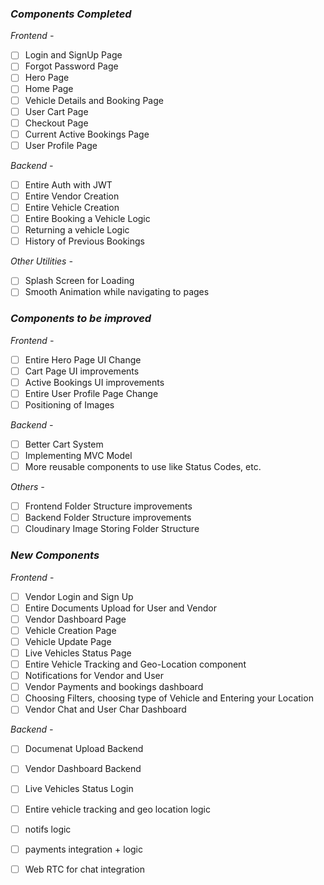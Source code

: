 ### ***Components Completed***

*Frontend -*

- [ ] Login and SignUp Page
- [ ] Forgot Password Page
- [ ] Hero Page
- [ ] Home Page 
- [ ] Vehicle Details and Booking Page
- [ ] User Cart Page
- [ ] Checkout Page
- [ ] Current Active Bookings Page
- [ ] User Profile Page

*Backend -* 

- [ ] Entire Auth with JWT
- [ ] Entire Vendor Creation
- [ ] Entire Vehicle Creation
- [ ] Entire Booking a Vehicle Logic
- [ ] Returning a vehicle Logic
- [ ] History of Previous Bookings

*Other Utilities -* 

- [ ] Splash Screen for Loading 
- [ ] Smooth Animation while navigating to pages

### ***Components to be improved*** 

*Frontend -* 

- [ ] Entire Hero Page UI Change 
- [ ] Cart Page UI improvements
- [ ] Active Bookings UI improvements 
- [ ] Entire User Profile Page Change
- [ ] Positioning of Images

*Backend -*

- [ ] Better Cart System
- [ ] Implementing MVC Model
- [ ] More reusable components to use like Status Codes, etc.

*Others -*

- [ ] Frontend Folder Structure improvements
- [ ] Backend Folder Structure improvements
- [ ] Cloudinary Image Storing Folder Structure

### ***New Components***

*Frontend* - 

- [ ] Vendor Login and Sign Up
- [ ] Entire Documents Upload for User and Vendor
- [ ] Vendor Dashboard Page
- [ ] Vehicle Creation Page
- [ ] Vehicle Update Page
- [ ] Live Vehicles Status Page 
- [ ] Entire Vehicle Tracking and Geo-Location component
- [ ] Notifications for Vendor and User
- [ ] Vendor Payments and bookings dashboard
- [ ] Choosing Filters, choosing type of Vehicle and Entering your Location 
- [ ] Vendor Chat and User Char Dashboard

*Backend -* 

- [ ] Documenat Upload Backend
- [ ] Vendor Dashboard Backend
- [ ] Live Vehicles Status Login
- [ ] Entire vehicle tracking and geo location logic
- [ ] notifs logic
- [ ] payments integration + logic 
- [ ] Web RTC for chat integration

